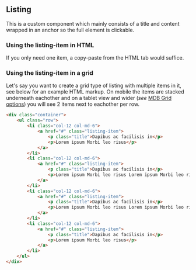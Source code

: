 ## Listing

This is a custom component which mainly consists of a title and content wrapped in an anchor
so the full element is clickable.

### Using the listing-item in HTML

If you only need one item, a copy-paste from the HTML tab would suffice.

### Using the listing-item in a grid

Let's say you want to create a grid type of listing with multiple items in it,
see below for an example HTML markup.
On mobile the items are stacked underneath eachother and on a tablet view and wider (*see* [MDB Grid options](https://mdbootstrap.com/legacy/4.3.2/?page=css/layout#grid-options)) you will see 2 items next
to eachother per row.

```html
<div class="container">
    <ul class="row">
        <li class="col-12 col-md-6">
            <a href="#" class="listing-item">
                <p class="title">Dapibus ac facilisis in</p>
                <p>Lorem ipsum Morbi leo risus</p>
            </a>
        </li>
        <li class="col-12 col-md-6">
            <a href="#" class="listing-item">
                <p class="title">Dapibus ac facilisis in</p>
                <p>Lorem ipsum Morbi leo risus Lorem ipsum Morbi leo risus Lorem ipsum Morbi leo risus Lorem ipsum Morbi leo risus Lorem ipsum Morbi leo risus Lorem ipsum Morbi leo risus</p>
            </a>
        </li>
        <li class="col-12 col-md-6">
            <a href="#" class="listing-item">
                <p class="title">Dapibus ac facilisis in</p>
                <p>Lorem ipsum Morbi leo risus Lorem ipsum Morbi leo risus Lorem ipsum Morbi leo risus Lorem ipsum Morbi leo risus Lorem ipsum Morbi leo risus Lorem ipsum Morbi leo risus</p>
            </a>
        </li>
        <li class="col-12 col-md-6">
            <a href="#" class="listing-item">
                <p class="title">Dapibus ac facilisis in</p>
                <p>Lorem ipsum Morbi leo risus</p>
            </a>
        </li>
    </ul>
</div>
```
